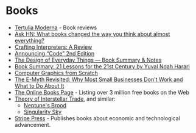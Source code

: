 # Books

- [Tertulia Moderna](https://tertulia-moderna.blogspot.com) - Book reviews
- [Ask HN: What books changed the way you think about almost everything?](https://news.ycombinator.com/item?id=19087418)
- [Crafting Interpreters: A Review](https://chidiwilliams.com/post/crafting-interpreters-a-review/)
- [Announcing “Code” 2nd Edition](http://www.charlespetzold.com/blog/2022/06/Announcing-Code-2nd-Edition.html)
- [The Design of Everyday Things — Book Summary & Notes](https://elvischidera.com/2022-06-24-design-everyday-things/)
- [Book Summary: 21 Lessons for the 21st Century by Yuval Noah Harari](https://medium.com/steveglaveski/book-summary-21-lessons-for-the-21st-century-by-yuval-noah-harari-73722006805a)
- [Computer Graphics from Scratch](https://www.gabrielgambetta.com/computer-graphics-from-scratch/)
- [The E-Myth Revisited: Why Most Small Businesses Don't Work and What to Do About It](https://www.amazon.com/Myth-Revisited-Small-Businesses-About-ebook/dp/B000RO9VJK/ref=sr_1_1)
- [The Online Books Page](https://onlinebooks.library.upenn.edu) - Listing over 3 million free books on the Web
- [Theory of Interstellar Trade](https://www.princeton.edu/~pkrugman/interstellar.pdf), and similar:
  - [Neptune's Brood](https://en.wikipedia.org/wiki/Neptune%27s_Brood)
  - [Singularity Sky](https://en.wikipedia.org/wiki/Singularity_Sky)
- [Stripe Press](https://press.stripe.com/) - Publishes books about economic and technological advancement.
